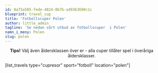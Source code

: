 ```yaml
---
id: 0a75a585-fede-4824-8b7b-ad9363690c1c
blueprint: travel_cup
title: 'Fotbollscuper Polen'
author: little_admin
tagline: 'Se nedan vårt utbud av fotbollscuper  i Polen'
namn_i_meny: Polen
slug: polen
---
```

<p style="text-align: center;"><strong>Tips!</strong> Välj även åldersklassen över er - alla cuper tillåter spel i överåriga åldersklasser.</p>
<p>[list_travels type="cupresor" sport="fotboll" location="polen"]</p>
